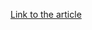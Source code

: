 [Link to the article](https://www.fireeye.com/blog/threat-research/2020/10/kegtap-and-singlemalt-with-a-ransomware-chaser.html)
